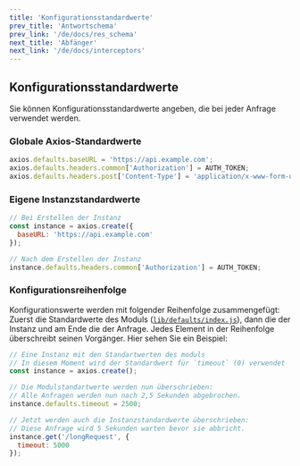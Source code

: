 ```yaml
---
title: 'Konfigurationsstandardwerte'
prev_title: 'Antwortschema'
prev_link: '/de/docs/res_schema'
next_title: 'Abfänger'
next_link: '/de/docs/interceptors'
---
```


## Konfigurationsstandardwerte

Sie können Konfigurationsstandardwerte angeben, die bei jeder Anfrage verwendet werden.

### Globale Axios-Standardwerte

```js
axios.defaults.baseURL = 'https://api.example.com';
axios.defaults.headers.common['Authorization'] = AUTH_TOKEN;
axios.defaults.headers.post['Content-Type'] = 'application/x-www-form-urlencoded';
```

### Eigene Instanzstandardwerte

```js
// Bei Erstellen der Instanz
const instance = axios.create({
  baseURL: 'https://api.example.com'
});

// Nach dem Erstellen der Instanz
instance.defaults.headers.common['Authorization'] = AUTH_TOKEN;
```

### Konfigurationsreihenfolge

Konfigurationswerte werden mit folgender Reihenfolge zusammengefügt: Zuerst die Standardwerte des Moduls ([`lib/defaults/index.js`](https://github.com/axios/axios/blob/v1.x/lib/defaults/index.js)), dann die der Instanz und am Ende die der Anfrage. Jedes Element in der Reihenfolge überschreibt seinen Vorgänger. Hier sehen Sie ein Beispiel:

```js
// Eine Instanz mit den Standartwerten des moduls
// In diesem Moment wird der Standardwert für `timeout` (0) verwendet
const instance = axios.create();

// Die Modulstandartwerte werden nun überschrieben:
// Alle Anfragen werden nun nach 2,5 Sekunden abgebrochen.
instance.defaults.timeout = 2500;

// Jetzt werden auch die Instanzstandardwerte überschrieben:
// Diese Anfrage wird 5 Sekunden warten bevor sie abbricht.
instance.get('/longRequest', {
  timeout: 5000
});
```
